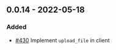 ## 0.0.14 - 2022-05-18
### Added
* [#430](https://github.com/edgarrmondragon/citric/issues/430) Implement `upload_file` in client
